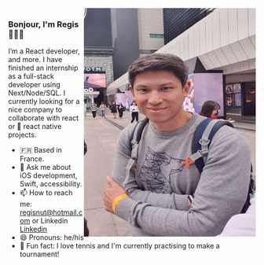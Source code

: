 
<img align="right" src="https://github.com/Regisnut/Regisnut/blob/master/profil.jpg" alt="profile picture taken in south korea" width=350px height=465px/>

### Bonjour, I'm Regis 👨🏻‍💻

I’m a React developer, and more. I have finished an internship as a full-stack developer using Next/Node/SQL. I currently looking for a nice company to collaborate with react or 📱 react native projects.

- 🇫🇷 Based in France.
- 💬 Ask me about iOS development, Swift, accessibility.
- 📫 How to reach me: regisnut@hotmail.com or Linkedin [Linkedin](https://www.linkedin.com/in/régis-nuttin-b51b22128/)
- 😄 Pronouns: he/his
- 🎾 Fun fact: I love tennis and I'm currently practising to make a tournament!

